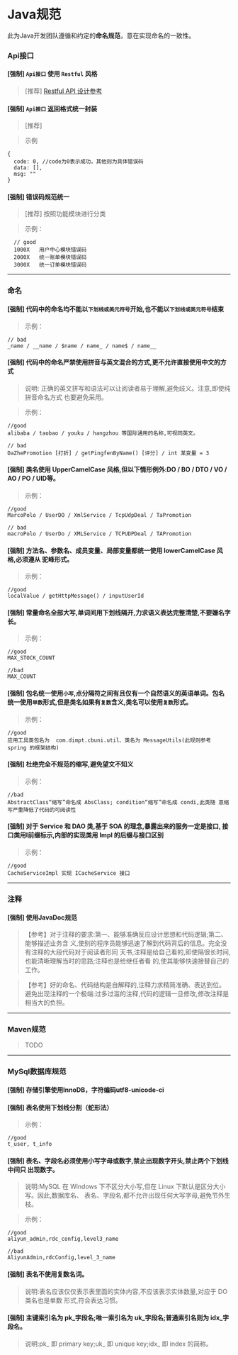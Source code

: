 Java规范
==========================

此为Java开发团队遵循和约定的**命名规范**，意在实现命名的一致性。

### Api接口

#### [强制] `Api接口` 使用 `Restful` 风格
> [推荐] [Restful API 设计参考](https://github.com/aisuhua/restful-api-design-references) 

#### [强制] `Api接口` 返回格式统一封装
> [推荐] 

> 示例

```
{
  code: 0, //code为0表示成功，其他则为具体错误码
  data: [],
  msg: ""
}
```


#### [强制] 错误码规范统一

> [推荐] 按照功能模块进行分类

> 示例：

```
  // good
  1000X   用户中心模块错误码
  2000X   统一账单模块错误码
  3000X   统一订单模块错误码
```

---

### 命名

#### [强制] 代码中的命名均不能以`下划线或美元符号`开始,也不能以`下划线或美元符号`结束

> 示例：

```
// bad
_name / __name / $name / name_ / name$ / name__
```

#### [强制] 代码中的命名严禁使用拼音与英文混合的方式,更不允许直接使用中文的方式

> 说明: 正确的英文拼写和语法可以让阅读者易于理解,避免歧义。注意,即使纯拼音命名方式 也要避免采用。

> 示例：
```
//good
alibaba / taobao / youku / hangzhou 等国际通用的名称,可视同英文。

// bad
DaZhePromotion [打折] / getPingfenByName() [评分] / int 某变量 = 3
```

#### [强制] 类名使用 UpperCamelCase 风格,但以下情形例外:DO / BO / DTO / VO / AO / PO / UID等。
> 示例：
```
//good
MarcoPolo / UserDO / XmlService / TcpUdpDeal / TaPromotion

// bad
macroPolo / UserDo / XMLService / TCPUDPDeal / TAPromotion
```

#### [强制] 方法名、参数名、成员变量、局部变量都统一使用 lowerCamelCase 风格,必须遵从 驼峰形式。
> 示例：
```
//good
localValue / getHttpMessage() / inputUserId
```

#### [强制] 常量命名全部大写,单词间用下划线隔开,力求语义表达完整清楚,不要嫌名字长。
> 示例：
```
//good
MAX_STOCK_COUNT

//bad
MAX_COUNT
```

#### [强制] 包名统一使用`小写`,点分隔符之间有且仅有一个自然语义的英语单词。包名统一使用`单数`形式,但是类名如果有`复数`含义,类名可以使用`复数`形式。
> 示例：
```
//good
应用工具类包名为  com.dimpt.cbuni.util、类名为 MessageUtils(此规则参考 spring 的框架结构)
```

#### [强制] 杜绝完全不规范的缩写,避免望文不知义

> 示例：
```
//bad
AbstractClass“缩写”命名成 AbsClass; condition“缩写”命名成 condi,此类随 意缩写严重降低了代码的可阅读性
```

#### [强制] 对于 Service 和 DAO 类,基于 SOA 的理念,暴露出来的服务一定是接口, 接口类用I前缀标示,内部的实现类用 Impl 的后缀与接口区别

> 示例：
```
//good
CacheServiceImpl 实现 ICacheService 接口
```

--- 
### 注释

#### [强制] 使用JavaDoc规范
>【参考】对于注释的要求:第一、能够准确反应设计思想和代码逻辑;第二、能够描述业务含 义,使别的程序员能够迅速了解到代码背后的信息。完全没有注释的大段代码对于阅读者形同 天书,注释是给自己看的,即使隔很长时间,也能清晰理解当时的思路;注释也是给继任者看 的,使其能够快速接替自己的工作。

> 【参考】好的命名、代码结构是自解释的,注释力求精简准确、表达到位。避免出现注释的一个极端:过多过滥的注释,代码的逻辑一旦修改,修改注释是相当大的负担。

---
### Maven规范
> TODO

---
### MySql数据库规范

#### [强制] 存储引擎使用InnoDB，字符编码utf8-unicode-ci

#### [强制] 表名使用下划线分割（蛇形法）
> 示例：
```
//good
t_user, t_info
```
#### [强制] 表名、字段名必须使用小写字母或数字,禁止出现数字开头,禁止两个下划线中间只 出现数字。
> 说明:MySQL 在 Windows 下不区分大小写,但在 Linux 下默认是区分大小写。因此,数据库名、 表名、字段名,都不允许出现任何大写字母,避免节外生枝。 

> 示例：
```
//good 
aliyun_admin,rdc_config,level3_name

//bad
AliyunAdmin,rdcConfig,level_3_name
```
#### [强制] 表名不使用复数名词。
> 说明:表名应该仅仅表示表里面的实体内容,不应该表示实体数量,对应于 DO 类名也是单数 形式,符合表达习惯。

#### [强制] 主键索引名为 pk_字段名;唯一索引名为 uk_字段名;普通索引名则为 idx_字段名。
> 说明:pk_ 即 primary key;uk_ 即 unique key;idx_ 即 index 的简称。






